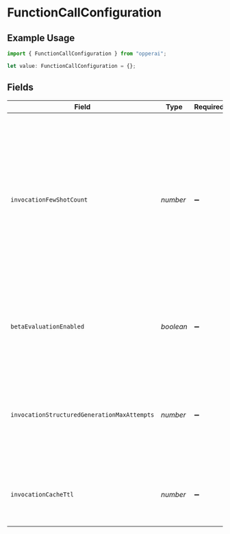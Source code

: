 # FunctionCallConfiguration

## Example Usage

```typescript
import { FunctionCallConfiguration } from "opperai";

let value: FunctionCallConfiguration = {};
```

## Fields

| Field                                                                                                                                                                            | Type                                                                                                                                                                             | Required                                                                                                                                                                         | Description                                                                                                                                                                      |
| -------------------------------------------------------------------------------------------------------------------------------------------------------------------------------- | -------------------------------------------------------------------------------------------------------------------------------------------------------------------------------- | -------------------------------------------------------------------------------------------------------------------------------------------------------------------------------- | -------------------------------------------------------------------------------------------------------------------------------------------------------------------------------- |
| `invocationFewShotCount`                                                                                                                                                         | *number*                                                                                                                                                                         | :heavy_minus_sign:                                                                                                                                                               | The number of few-shot examples to use for the call. The examples are selected using nearest neighbor search of the function's dataset for items that are similar to the input.  |
| `betaEvaluationEnabled`                                                                                                                                                          | *boolean*                                                                                                                                                                        | :heavy_minus_sign:                                                                                                                                                               | Whether to enable evaluation for the call. Evaluation is a beta feature and is enabled by default.                                                                               |
| `invocationStructuredGenerationMaxAttempts`                                                                                                                                      | *number*                                                                                                                                                                         | :heavy_minus_sign:                                                                                                                                                               | The maximum number of attempts to make when generating a response matching the output schema if provided.                                                                        |
| `invocationCacheTtl`                                                                                                                                                             | *number*                                                                                                                                                                         | :heavy_minus_sign:                                                                                                                                                               | The time to live for the cache in seconds. If 0, the cache is disabled.                                                                                                          |